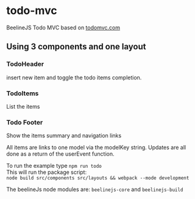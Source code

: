 # todo-mvc
BeelineJS Todo MVC based on [todomvc.com](https://todomvc.com)

## Using 3 components and one layout

### TodoHeader 
insert new item and toggle the todo items completion.

### TodoItems
List the items

### Todo Footer
Show the items summary and navigation links

All items are links to one model via the modelKey string.
Updates are all done as a return of the userEvent function.

To run the example type `npm run todo`  
This will run the package script:  
`node build src/components src/layouts && webpack --mode development`

The beelineJs node modules are:
`beelinejs-core` and
`beelinejs-build`
